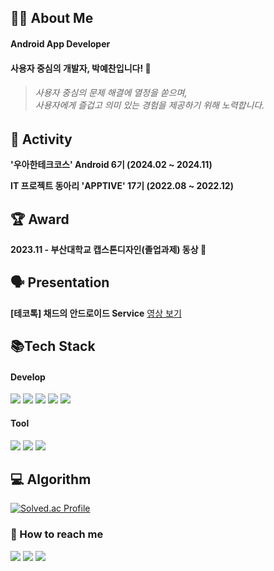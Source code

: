 <h2>🙇‍♂️ About Me</h2>

<h4>Android App Developer</h4>

<h4>사용자 중심의 개발자, 박예찬입니다! 👋</h4> 

<blockquote>
   <h6>
    사용자 중심의 문제 해결에 열정을 쏟으며,<br>
    사용자에게 즐겁고 의미 있는 경험을 제공하기 위해 노력합니다.
  </h6>
</blockquote>

## 💪 Activity

**'우아한테크코스' Android 6기 (2024.02 ~ 2024.11)**

**IT 프로젝트 동아리 'APPTIVE' 17기 (2022.08 ~ 2022.12)**

## 🏆 Award

**2023.11 - 부산대학교 캡스톤디자인(졸업과제) 동상 🥉**

## 🗣️ Presentation
**[테코톡] 채드의 안드로이드 Service** [영상 보기](https://www.youtube.com/watch?v=GnQu_KW3suI&t=219s)

<h2> 📚Tech Stack</h2>

<h4>Develop</h4> 

<p>
  <img src="https://img.shields.io/badge/Android-3DDC84?style=flat-square&logo=android&logoColor=white"> 
  <img src="https://img.shields.io/badge/kotlin-7F52FF?style=flat-square&logo=kotlin&logoColor=white">
<img src="https://img.shields.io/badge/Firebase-DD2C00?style=flat-square&logo=firebase&logoColor=white">
  <img src="https://img.shields.io/badge/Android Studio-3DDC84?style=flat-square&logo=androidstudio&logoColor=white"> 
  <img src="https://img.shields.io/badge/IntelliJ-000000?style=flat-square&logo=intellijidea&logoColor=white">
</p>

<h4>Tool</h4> 

<p>
  <img src="https://img.shields.io/badge/GitHub-181717?style=flat-square&logo=github&logoColor=white">  
  <img src="https://img.shields.io/badge/Figma-F24E1E?style=flat-square&logo=figma&logoColor=white">
  <img src="https://img.shields.io/badge/Slack-4A154B?style=flat-square&logo=slack&logoColor=white">
</p>

<h2>💻 Algorithm</h2>

[![Solved.ac Profile](http://mazassumnida.wtf/api/v2/generate_badge?boj=dpcks0509)](https://solved.ac/dpcks0509/)

<h3>🤙 How to reach me</h3>
<a href="mailto:dpcks0509@gmail.com" target="_blank"><img src="https://img.shields.io/badge/Mail-00ACC1?style=flat-square&logo=naver&logoColor=03C75A"/></a>
<a href="https://velog.io/@dpcks0509" target="_blank">
  <img src="https://img.shields.io/badge/Velog-20C997?style=flat-square&logo=Velog&logoColor=white"/></a>
<a href="https://www.notion.so/14457846cad680a5a98afd4824e54398" target="_blank"><img src="https://img.shields.io/badge/Portfolio-00ACC1?style=flat-square&logo=readme&logoColor=black"/></a>
